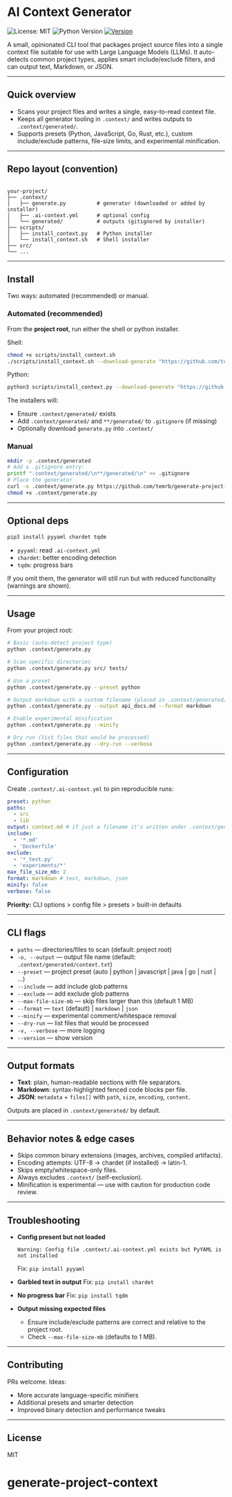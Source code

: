 # AI Context Generator

![License: MIT](https://img.shields.io/badge/License-MIT-blue.svg)
![Python Version](https://img.shields.io/badge/python-3.8+-blue.svg)
[![Version](https://img.shields.io/badge/version-5.0.0-brightgreen.svg)]()

A small, opinionated CLI tool that packages project source files into a single context file suitable for use with Large Language Models (LLMs). It auto-detects common project types, applies smart include/exclude filters, and can output text, Markdown, or JSON.

---

## Quick overview

- Scans your project files and writes a single, easy-to-read context file.
- Keeps all generator tooling in `.context/` and writes outputs to `.context/generated/`.
- Supports presets (Python, JavaScript, Go, Rust, etc.), custom include/exclude patterns, file-size limits, and experimental minification.

---

## Repo layout (convention)

```

your-project/
├── .context/
│   ├── generate.py          # generator (downloaded or added by installer)
│   ├── .ai-context.yml      # optional config
│   └── generated/           # outputs (gitignored by installer)
├── scripts/
│   ├── install_context.py   # Python installer
│   └── install_context.sh   # Shell installer
├── src/
└── ...

```

---

## Install

Two ways: automated (recommended) or manual.

### Automated (recommended)

From the **project root**, run either the shell or python installer.

Shell:

```bash
chmod +x scripts/install_context.sh
./scripts/install_context.sh --download-generate "https://github.com/temrb/generate-project-context/main/.context/generate.py"
```

Python:

```bash
python3 scripts/install_context.py --download-generate "https://github.com/temrb/generate-project-context/.context/generate.py"
```

The installers will:

- Ensure `.context/generated/` exists
- Add `.context/generated/` and `**/generated/` to `.gitignore` (if missing)
- Optionally download `generate.py` into `.context/`

### Manual

```bash
mkdir -p .context/generated
# Add a .gitignore entry:
printf ".context/generated/\n**/generated/\n" >> .gitignore
# Place the generator
curl -o .context/generate.py https://github.com/temrb/generate-project-context/.context/generate.py
chmod +x .context/generate.py
```

---

## Optional deps

```bash
pip3 install pyyaml chardet tqdm
```

- `pyyaml`: read `.ai-context.yml`
- `chardet`: better encoding detection
- `tqdm`: progress bars

If you omit them, the generator will still run but with reduced functionality (warnings are shown).

---

## Usage

From your project root:

```bash
# Basic (auto-detect project type)
python .context/generate.py

# Scan specific directories
python .context/generate.py src/ tests/

# Use a preset
python .context/generate.py --preset python

# Output markdown with a custom filename (placed in .context/generated/)
python .context/generate.py --output api_docs.md --format markdown

# Enable experimental minification
python .context/generate.py --minify

# Dry run (list files that would be processed)
python .context/generate.py --dry-run --verbose
```

---

## Configuration

Create `.context/.ai-context.yml` to pin reproducible runs:

```yaml
preset: python
paths:
  - src
  - lib
output: context.md # if just a filename it's written under .context/generated/
include:
  - '*.md'
  - 'Dockerfile'
exclude:
  - '*_test.py'
  - 'experiments/*'
max_file_size_mb: 2
format: markdown # text, markdown, json
minify: false
verbose: false
```

**Priority:** CLI options > config file > presets > built-in defaults

---

## CLI flags

- `paths` — directories/files to scan (default: project root)
- `-o, --output` — output file name (default: `.context/generated/context.txt`)
- `--preset` — project preset (auto | python | javascript | java | go | rust | ...)
- `--include` — add include glob patterns
- `--exclude` — add exclude glob patterns
- `--max-file-size-mb` — skip files larger than this (default 1 MB)
- `--format` — `text` (default) | `markdown` | `json`
- `--minify` — experimental comment/whitespace removal
- `--dry-run` — list files that would be processed
- `-v, --verbose` — more logging
- `--version` — show version

---

## Output formats

- **Text**: plain, human-readable sections with file separators.
- **Markdown**: syntax-highlighted fenced code blocks per file.
- **JSON**: `metadata` + `files[]` with `path`, `size`, `encoding`, `content`.

Outputs are placed in `.context/generated/` by default.

---

## Behavior notes & edge cases

- Skips common binary extensions (images, archives, compiled artifacts).
- Encoding attempts: UTF-8 → chardet (if installed) → latin-1.
- Skips empty/whitespace-only files.
- Always excludes `.context/` (self-exclusion).
- Minification is experimental — use with caution for production code review.

---

## Troubleshooting

- **Config present but not loaded**

  ```
  Warning: Config file .context/.ai-context.yml exists but PyYAML is not installed
  ```

  Fix: `pip install pyyaml`

- **Garbled text in output**
  Fix: `pip install chardet`

- **No progress bar**
  Fix: `pip install tqdm`

- **Output missing expected files**

  - Ensure include/exclude patterns are correct and relative to the project root.
  - Check `--max-file-size-mb` (defaults to 1 MB).

---

## Contributing

PRs welcome. Ideas:

- More accurate language-specific minifiers
- Additional presets and smarter detection
- Improved binary detection and performance tweaks

---

## License

MIT
# generate-project-context
